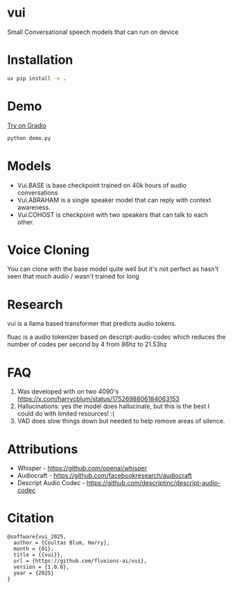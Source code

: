 # vui

Small Conversational speech models that can run on device

# Installation

```sh
uv pip install -e .
```

# Demo

[Try on Gradio](https://huggingface.co/spaces/fluxions/vui-space)

```sh
python demo.py
````

# Models

- Vui.BASE is base checkpoint trained on 40k hours of audio conversations
- Vui.ABRAHAM is a single speaker model that can reply with context awareness.
- Vui.COHOST is checkpoint with two speakers that can talk to each other.

# Voice Cloning

You can clone with the base model quite well but it's not perfect as hasn't seen that much audio / wasn't trained for long

# Research

vui is a llama based transformer that predicts audio tokens.

fluac is a audio tokenizer based on descript-audio-codec which reduces the number of codes per second by 4 from 86hz to 21.53hz

# FAQ

1) Was developed with on two 4090's https://x.com/harrycblum/status/1752698806184063153
2) Hallucinations: yes the model does hallucinate, but this is the best I could do with limited resources! :(
3) VAD does slow things down but needed to help remove areas of silence.

# Attributions

- Whisper - https://github.com/openai/whisper
- Audiocraft - https://github.com/facebookresearch/audiocraft
- Descript Audio Codec - https://github.com/descriptinc/descript-audio-codec

# Citation

```
@software{vui_2025,
  author = {Coultas Blum, Harry},
  month = {01},
  title = {{vui}},
  url = {https://github.com/fluxions-ai/vui},
  version = {1.0.0},
  year = {2025}
}
```
